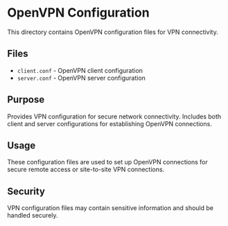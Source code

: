 # OpenVPN Configuration

This directory contains OpenVPN configuration files for VPN connectivity.

## Files

- `client.conf` - OpenVPN client configuration
- `server.conf` - OpenVPN server configuration

## Purpose

Provides VPN configuration for secure network connectivity. Includes both client and server configurations for establishing OpenVPN connections.

## Usage

These configuration files are used to set up OpenVPN connections for secure remote access or site-to-site VPN connections.

## Security

VPN configuration files may contain sensitive information and should be handled securely.
